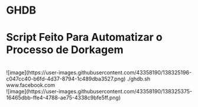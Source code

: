 # GHDB
<h1><b>Script Feito Para Automatizar o Processo de Dorkagem</b></h1><br>
![image](https://user-images.githubusercontent.com/43358190/138325196-c047cc40-b6fd-4d37-8794-1c489dba3527.png)
./ghdb.sh www.facebook.com<br>
![image](https://user-images.githubusercontent.com/43358190/138325375-16465dbb-ffe4-4788-ae75-4338c9bfe5ff.png)
